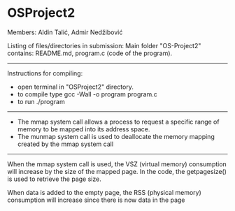 # OSProject2

Members: Aldin Talić, Admir Nedžibović

Listing of files/directories in submission: Main folder "OS-Project2" contains: README.md, program.c (code of the program). 

*************************

Instructions for compiling: 
- open terminal in "OSProject2" directory. 
- to compile type gcc -Wall -o program program.c 
- to run ./program

*************************

- The mmap system call allows a process to request a specific range of memory to be mapped into its address space. 
- The munmap system call is used to deallocate the memory mapping created by the mmap system call

*************************

When the mmap system call is used, the VSZ (virtual memory) consumption will increase by the size of the mapped page. In the code, the getpagesize() is used to retrieve the page size. 

When data is added to the empty page, the RSS (physical memory) consumption will increase since there is now data in the page 